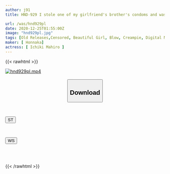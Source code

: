 ```yaml
---
author: j91
title: HND-929 I stole one of my girlfriend's brother's condoms and was supposed to have sex with my childhood friend while he was away, but after the first orgasm, the rubber got all tangled, so I ended up creampieing him raw for the first time. Mahiro Ichiki

url: /was/hnd929pl
date: 2020-12-25T01:55:00Z
image: "hnd929pl.jpg"
tags: [Old Releases,Censored, Beautiful Girl, Blow, Creampie, Digital Mosaic, Slender, Solowork, Uniform]
maker: [ Honnaka]
actress: [ Ichiki Mahiro ]
---
```



{{< rawhtml >}}

<div class="video" data-videoid="PjJMbv1k6Mi0OkD">
    <a href="javascript:;">
        <img src="/was/hnd929pl/hnd929pl.jpg" width="WIDTH" height="HEIGHT" alt="hnd929pl.mp4" loading="lazy">
    </a>
</div>

<script type="text/javascript" src="https://j91.asia/asset/on-demand-st.js"></script>

<br>
  <link rel="stylesheet" href="https://j91.asia/asset/bs5.css">
  
  <center>
  <button class="btn btn-primary" type="button" data-bs-toggle="collapse" data-bs-target=".multi-collapse" aria-expanded="false" aria-controls="multiCollapseExample1 multiCollapseExample2"><h2>Download</h2></button></center>
</p>
<div class="row">
  <div class="col">
    <div class="collapse multi-collapse" id="multiCollapseExample1">
      <div class="card card-body">
	      	      <br>
<div class="buttons">  
<p><a href="https://streamtape.to/v/PjJMbv1k6Mi0OkD" target="_blank"><button class="btn-hover color-3"><i class="fa fa-download"></i> ST</button></a></p></div>
    </div>
  </div>
</div>
  <div class="col">
    <div class="collapse multi-collapse" id="multiCollapseExample2">
      <div class="card card-body">
	      <br>
<div class="buttons">
<p><a href="https://wolfstream.tv/738x3inn42k8" target="_blank"><button class="btn-hover color-8"><i class="fa fa-download"></i> WS</button></a></p></div>
<br><br>
      </div>
    </div>
  </div>
</div>

{{< /rawhtml >}}